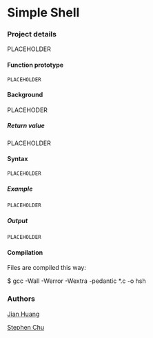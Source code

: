 # Simple Shell

### Project details

PLACEHOLDER

#### Function prototype

```
PLACEHOLDER
```

#### Background

PLACEHODER

##### Return value

PLACEHOLDER

#### Syntax

```
PLACEHOLDER
```
##### Example

```
PLACEHOLDER
```
##### Output

```
PLACEHOLDER
```

#### Compilation

Files are compiled this way:

$ gcc -Wall -Werror -Wextra -pedantic *.c -o hsh

### Authors

[Jian Huang](https://github.com/TrieToSucceed)

[Stephen Chu](https://github.com/stephenchu530)
